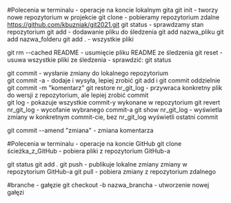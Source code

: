 #Polecenia w terminalu - operacje na koncie lokalnym gita
git init - tworzy nowe repozytorium w projekcie
git clone - pobieramy repozytorium zdalne https://github.com/kbuzniak/git2021.git
git status - sprawdzamy stan repozytorium
git add - dodawanie pliku do śledzenia
git add nazwa_pliku
git add nazwa_folderu
git add . - wszystkie pliki

git rm --cached README - usumięcie pliku README ze śledzenia
git reset - usuwa wszystkie pliki ze śledzenia - sprawdzić: git status

git commit - wysłanie zmiany do lokalnego repozytorium  
 git commit -a - dodaje i wysyła, lepiej zrobić git add i git commit oddzielnie
git commit -m "komentarz"
git restore nr_git_log - przywraca konkretny plik do wersji z repozytorium, ale lepiej zrobić commit  
git log - pokazuje wszystkie commit-y wykonane w repozytorium
git revert nr_git_log - wycofanie wybranego commit-a
git show nr_git_log - wyświetla zmiany w konkretnym commit-cie, bez nr_git_log wyświetli ostatni commit

git commit --amend "zmiana" - zmiana komentarza

#Polecenia w terminalu - operacje na koncie GitHub
git clone ścieżka_z_GitHub - pobiera pliki z repozytorium GitHub-a

git status
git add .
git push - publikuje lokalne zmiany zmiany w repozytorium GitHub-a
git pull - pobiera zmiany z repozytorium zdalnego

#branche - gałęzie
git checkout -b nazwa_brancha - utworzenie nowej gałęzi
